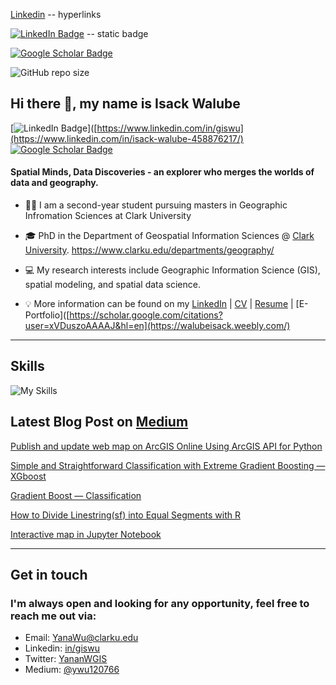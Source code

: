 
[Linkedin](https://www.linkedin.com/in/isack-walube-458876217) -- hyperlinks

[![LinkedIn Badge](https://img.shields.io/badge/My-LinkedIn-blue)](https://www.linkedin.com/in/isack-walube-458876217/) -- static badge

[![Google Scholar Badge](https://img.shields.io/badge/Google-Scholar-lightgrey)]([https://scholar.google.com/citations?user=xVDuszoAAAAJ&hl=en](https://isackwalube.weebly.com/))

<img alt="GitHub repo size" src="https://img.shields.io/github/repo-size/walubeisack/gisiw">





## **Hi there 👋, my name is Isack Walube**

[![LinkedIn Badge](https://img.shields.io/badge/My-LinkedIn-blue)]([https://www.linkedin.com/in/giswu](https://www.linkedin.com/in/isack-walube-458876217/)
[![Google Scholar Badge](https://img.shields.io/badge/Google-Scholar-lightgrey)](https://scholar.google.com/citations?user=xVDuszoAAAAJ&hl=en)

#### **Spatial Minds, Data Discoveries - an explorer who merges the worlds of data and geography.** 
+ 👩‍🏫 I am a second-year student pursuing masters in Geographic Infromation Sciences at Clark University
  
+ 🎓 PhD in the Department of Geospatial Information Sciences @ [Clark University](https://www.clarku.edu/departments/geography/).
https://www.clarku.edu/departments/geography/

+ 💻 My research interests include Geographic Information Science (GIS), spatial modeling, and spatial data science.

+ 💡 More information can be found on my [LinkedIn](https://www.linkedin.com/in/isack-walube-458876217) | [CV](https://gisynw.github.io/YananWu-Files/YananWu_CV.pdf) | [Resume](https://gisynw.github.io/YananWu-Files/YananWu_Resume.pdf) | [E-Portfolio]([https://scholar.google.com/citations?user=xVDuszoAAAAJ&hl=en](https://walubeisack.weebly.com/)

---

## **Skills**
![My Skills](https://skillicons.dev/icons?i=js,py,r,html,css)

## Latest Blog Post on [Medium](https://ywu120766.medium.com/)

[Publish and update web map on ArcGIS Online Using ArcGIS API for Python](https://ywu120766.medium.com/publish-a-web-map-on-arcgis-online-using-arcgis-api-for-python-a7b3dc639ed7)

[Simple and Straightforward Classification with Extreme Gradient Boosting — XGboost](https://ywu120766.medium.com/simple-and-straightforward-classification-with-extreme-gradient-boosting-xgboost-e88257dbe9a7)

[Gradient Boost — Classification](https://ywu120766.medium.com/gradient-boost-classification-bc1faf0a3dbe)

[How to Divide Linestring(sf) into Equal Segments with R](https://ywu120766.medium.com/how-to-divide-linestring-sf-into-equal-segments-with-r-935a9ebaec7a)

[Interactive map in Jupyter Notebook](https://ywu120766.medium.com/ipyleaflet-ipywidgets-interactive-map-in-jupyter-notebook-a6ba76586cb5)

---

## Get in touch
### **I'm always open and looking for any opportunity, feel free to reach me out via:<br />**
- Email: [YanaWu@clarku.edu](mailto:YanaWu@clarku.edu)<br />
- Linkedin: [in/giswu](https://www.linkedin.com/in/giswu/)<br />
- Twitter: [YananWGIS](https://twitter.com/YananWGIS)<br />
- Medium: [@ywu120766](https://medium.com/@ywu120766)








